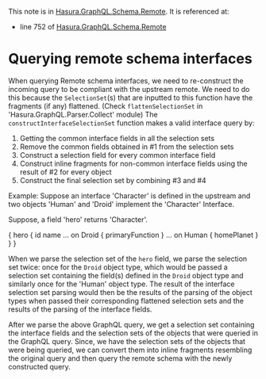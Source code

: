 This note is in [Hasura.GraphQL.Schema.Remote](https://github.com/hasura/graphql-engine/blob/master/server/src-lib/Hasura/GraphQL/Schema/Remote.hs#L702).
It is referenced at:
  - line 752 of [Hasura.GraphQL.Schema.Remote](https://github.com/hasura/graphql-engine/blob/master/server/src-lib/Hasura/GraphQL/Schema/Remote.hs#L752)

# Querying remote schema interfaces

When querying Remote schema interfaces, we need to re-construct
the incoming query to be compliant with the upstream remote.
We need to do this because the `SelectionSet`(s) that are
inputted to this function have the fragments (if any) flattened.
(Check `flattenSelectionSet` in 'Hasura.GraphQL.Parser.Collect' module)
The `constructInterfaceSelectionSet` function makes a valid interface query by:
1. Getting the common interface fields in all the selection sets
2. Remove the common fields obtained in #1 from the selection sets
3. Construct a selection field for every common interface field
4. Construct inline fragments for non-common interface fields
   using the result of #2 for every object
5. Construct the final selection set by combining #3 and #4

Example: Suppose an interface 'Character' is defined in the upstream
and two objects 'Human' and 'Droid' implement the 'Character' Interface.

Suppose, a field 'hero' returns 'Character'.

{
   hero {
     id
     name
     ... on Droid {
       primaryFunction
     }
     ... on Human {
       homePlanet
     }
   }
}

When we parse the selection set of the `hero` field, we parse the selection set
twice: once for the `Droid` object type, which would be passed a selection set
containing the field(s) defined in the `Droid` object type and similarly once
for the 'Human' object type. The result of the interface selection set parsing
would then be the results of the parsing of the object types when passed their
corresponding flattened selection sets and the results of the parsing of the
interface fields.

After we parse the above GraphQL query, we get a selection set containing
the interface fields and the selection sets of the objects that were queried
in the GraphQL query. Since, we have the selection sets of the objects that
were being queried, we can convert them into inline fragments resembling
the original query and then query the remote schema with the newly
constructed query.

